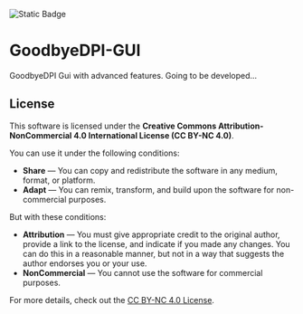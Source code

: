 ![Static Badge](https://img.shields.io/badge/tr-lang?style=flat&label=lang&color=%234933ff)

# GoodbyeDPI-GUI
GoodbyeDPI Gui with advanced features.
Going to be developed...

## License

This software is licensed under the **Creative Commons Attribution-NonCommercial 4.0 International License (CC BY-NC 4.0)**.

You can use it under the following conditions:
- **Share** — You can copy and redistribute the software in any medium, format, or platform.
- **Adapt** — You can remix, transform, and build upon the software for non-commercial purposes.

But with these conditions:
- **Attribution** — You must give appropriate credit to the original author, provide a link to the license, and indicate if you made any changes. You can do this in a reasonable manner, but not in a way that suggests the author endorses you or your use.
- **NonCommercial** — You cannot use the software for commercial purposes.

For more details, check out the [CC BY-NC 4.0 License](https://creativecommons.org/licenses/by-nc/4.0/).
